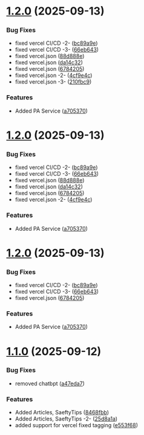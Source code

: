 # [1.2.0](https://github.com/omaraldawud/rushrash.com/compare/v1.1.0...v1.2.0) (2025-09-13)


### Bug Fixes

* fixed vercel CI/CD -2- ([bc89a9e](https://github.com/omaraldawud/rushrash.com/commit/bc89a9e96ebf3f9271d98b9739fc59141eec09ae))
* fixed vercel CI/CD -3- ([66eb643](https://github.com/omaraldawud/rushrash.com/commit/66eb6432c343f5f9532c352957dee2c55e837dfe))
* fixed vercel.json ([88d888e](https://github.com/omaraldawud/rushrash.com/commit/88d888e93318a9482b69d6098f9f7ce9d9c4677e))
* fixed vercel.json ([da14c32](https://github.com/omaraldawud/rushrash.com/commit/da14c32f94d950f10cf7cb266cc96bceb235925d))
* fixed vercel.json ([6784205](https://github.com/omaraldawud/rushrash.com/commit/6784205c24278a782f90ea2b4bd1327b3cb4ebd8))
* fixed vercel.json -2- ([4cf9e4c](https://github.com/omaraldawud/rushrash.com/commit/4cf9e4c9c36922456de046977ebde03874b273cb))
* fixed vercel.json -3- ([210fbc9](https://github.com/omaraldawud/rushrash.com/commit/210fbc9f795eb731a7a483567babffdd43716628))


### Features

* Added PA Service ([a705370](https://github.com/omaraldawud/rushrash.com/commit/a70537005d9d626c232cfafce1f3344124060190))

# [1.2.0](https://github.com/omaraldawud/rushrash.com/compare/v1.1.0...v1.2.0) (2025-09-13)


### Bug Fixes

* fixed vercel CI/CD -2- ([bc89a9e](https://github.com/omaraldawud/rushrash.com/commit/bc89a9e96ebf3f9271d98b9739fc59141eec09ae))
* fixed vercel CI/CD -3- ([66eb643](https://github.com/omaraldawud/rushrash.com/commit/66eb6432c343f5f9532c352957dee2c55e837dfe))
* fixed vercel.json ([88d888e](https://github.com/omaraldawud/rushrash.com/commit/88d888e93318a9482b69d6098f9f7ce9d9c4677e))
* fixed vercel.json ([da14c32](https://github.com/omaraldawud/rushrash.com/commit/da14c32f94d950f10cf7cb266cc96bceb235925d))
* fixed vercel.json ([6784205](https://github.com/omaraldawud/rushrash.com/commit/6784205c24278a782f90ea2b4bd1327b3cb4ebd8))
* fixed vercel.json -2- ([4cf9e4c](https://github.com/omaraldawud/rushrash.com/commit/4cf9e4c9c36922456de046977ebde03874b273cb))


### Features

* Added PA Service ([a705370](https://github.com/omaraldawud/rushrash.com/commit/a70537005d9d626c232cfafce1f3344124060190))

# [1.2.0](https://github.com/omaraldawud/rushrash.com/compare/v1.1.0...v1.2.0) (2025-09-13)


### Bug Fixes

* fixed vercel CI/CD -2- ([bc89a9e](https://github.com/omaraldawud/rushrash.com/commit/bc89a9e96ebf3f9271d98b9739fc59141eec09ae))
* fixed vercel CI/CD -3- ([66eb643](https://github.com/omaraldawud/rushrash.com/commit/66eb6432c343f5f9532c352957dee2c55e837dfe))
* fixed vercel.json ([6784205](https://github.com/omaraldawud/rushrash.com/commit/6784205c24278a782f90ea2b4bd1327b3cb4ebd8))


### Features

* Added PA Service ([a705370](https://github.com/omaraldawud/rushrash.com/commit/a70537005d9d626c232cfafce1f3344124060190))

# [1.1.0](https://github.com/omaraldawud/rushrash.com/compare/v1.0.0...v1.1.0) (2025-09-12)


### Bug Fixes

* removed chatbpt ([a47eda7](https://github.com/omaraldawud/rushrash.com/commit/a47eda724512901fca98c32ec0d08fb0ead088f5))


### Features

* Added Articles, SaeftyTips ([8468fbb](https://github.com/omaraldawud/rushrash.com/commit/8468fbb6815211338a473904b7a6eb725b2baee1))
* Added Articles, SaeftyTips -2- ([25d8a1a](https://github.com/omaraldawud/rushrash.com/commit/25d8a1a162ab315f7c7ffccfc6b63cafc8829ec3))
* added support for vercel fixed tagging ([e553f68](https://github.com/omaraldawud/rushrash.com/commit/e553f689afffe56d93356d84b87ab298366d7763))
